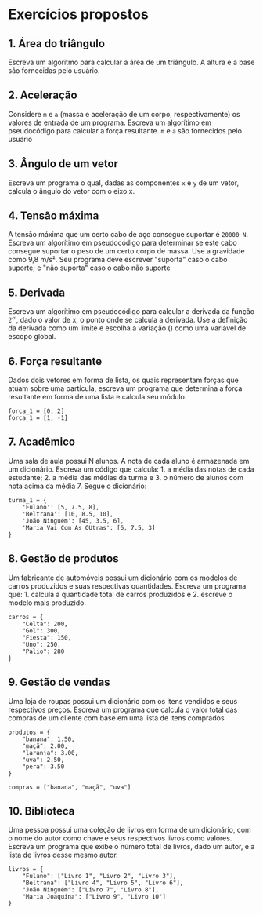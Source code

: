 # Exercícios propostos

## 1. Área do triângulo

Escreva um algoritmo para calcular a área de um triângulo. A altura e a base são fornecidas pelo usuário.

## 2. Aceleração

Considere <code>m</code> e <code>a</code> (massa e aceleração de um corpo, respectivamente) os valores de entrada de um programa. Escreva um algorítimo em pseudocódigo para calcular a força resultante. <code>m</code> e <code>a</code> são fornecidos pelo usuário

## 3. Ângulo de um vetor

Escreva um programa o qual, dadas as componentes <code>x</code> e <code>y</code> de um vetor, calcula o ângulo do vetor com o eixo x.

## 4. Tensão máxima

A tensão máxima que um certo cabo de aço consegue suportar é <code>20000 N</code>. Escreva um algorítimo em pseudocódigo para determinar se este cabo consegue suportar o peso de um certo corpo de massa. Use a gravidade como 9,8 m/s². Seu programa deve escrever "suporta" caso o cabo suporte; e "não suporta" caso o cabo não suporte

## 5. Derivada

Escreva um algorítimo em pseudocódigo para calcular a derivada da função <math display="inline"><msup><mi>2</mi><mn>-x</mn></msup>cos(x)</math>, dado o valor de x, o ponto onde se calcula a derivada. Use a definição da derivada como um limite e escolha a variação (<math display="inline">&Delta; x</math>) como uma variável de escopo global.


## 6. Força resultante

Dados dois vetores em forma de lista, os quais representam forças que atuam sobre uma partícula, escreva um programa que determina a força resultante em forma de uma lista e calcula seu módulo.

```
forca_1 = [0, 2]
forca_1 = [1, -1]
```

## 7. Acadêmico

Uma sala de aula possui N alunos. A nota de cada aluno é armazenada em um dicionário. Escreva um código que calcula: 1. a média das notas de cada estudante; 2. a média das médias da turma e 3. o número de alunos com nota acima da média 7. Segue o dicionário:

```
turma_1 = {
    'Fulano': [5, 7.5, 8],
    'Beltrana': [10, 8.5, 10],
    'João Ninguém': [45, 3.5, 6],
    'Maria Vai Com As OUtras': [6, 7.5, 3]
}
```

## 8. Gestão de produtos

Um fabricante de automóveis possui um dicionário com os modelos de carros produzidos e suas respectivas quantidades. Escreva um programa que: 1. calcula a quantidade total de carros produzidos e 2. escreve o modelo mais produzido.

```
carros = {
    "Celta": 200,
    "Gol": 300,
    "Fiesta": 150,
    "Uno": 250,
    "Palio": 280
}
```
## 9. Gestão de vendas

Uma loja de roupas possui um dicionário com os itens vendidos e seus respectivos preços. Escreva um programa que calcula o valor total das compras de um cliente com base em uma lista de itens comprados.

```
produtos = {
    "banana": 1.50,
    "maçã": 2.00,
    "laranja": 3.00,
    "uva": 2.50,
    "pera": 3.50
}

compras = ["banana", "maçã", "uva"]
```

## 10. Biblioteca

Uma pessoa possui uma coleção de livros em forma de um dicionário, com o nome do autor como chave e seus respectivos livros como valores. Escreva um programa que exibe o número total de livros, dado um autor, e a lista de livros desse mesmo autor.

```
livros = {
    "Fulano": ["Livro 1", "Livro 2", "Livro 3"],
    "Beltrana": ["Livro 4", "Livro 5", "Livro 6"],
    "João Ninguém": ["Livro 7", "Livro 8"],
    "Maria Joaquina": ["Livro 9", "Livro 10"]
}
```
